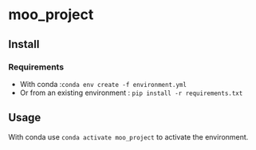 # moo_project

## Install

### Requirements

- With conda :`conda env create -f environment.yml`
- Or from an existing environment : `pip install -r requirements.txt`

## Usage

With conda use `conda activate moo_project` to activate the environment.
